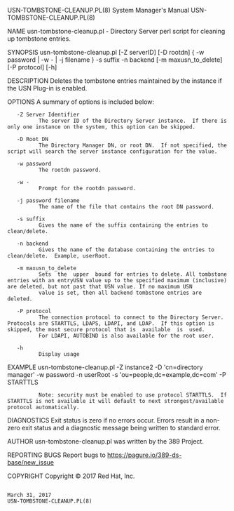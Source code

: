 USN-TOMBSTONE-CLEANUP.PL(8)                                                                System Manager's Manual                                                                USN-TOMBSTONE-CLEANUP.PL(8)



NAME
       usn-tombstone-cleanup.pl - Directory Server perl script for cleaning up tombstone entries.

SYNOPSIS
       usn-tombstone-cleanup.pl [-Z serverID] [-D rootdn] { -w password | -w - | -j filename } -s suffix -n backend [-m maxusn_to_delete] [-P protocol] [-h]

DESCRIPTION
       Deletes the tombstone entries maintained by the instance if the USN Plug-in is enabled.

OPTIONS
       A summary of options is included below:

       -Z Server Identifier
              The server ID of the Directory Server instance.  If there is only one instance on the system, this option can be skipped.

       -D Root DN
              The Directory Manager DN, or root DN.  If not specified, the script will search the server instance configuration for the value.

       -w password
              The rootdn password.

       -w -
              Prompt for the rootdn password.

       -j password filename
              The name of the file that contains the root DN password.

       -s suffix
              Gives the name of the suffix containing the entries to clean/delete.

       -n backend
              Gives the name of the database containing the entries to clean/delete.  Example, userRoot.

       -m maxusn_to_delete
              Sets  the  upper  bound for entries to delete. All tombstone entries with an entryUSN value up to the specified maximum (inclusive) are deleted, but not past that USN value. If no maximum USN
              value is set, then all backend tombstone entries are deleted.

       -P protocol
              The connection protocol to connect to the Directory Server.  Protocols are STARTTLS, LDAPS, LDAPI, and LDAP.  If this option is skipped, the most secure protocol that is  available  is  used.
              For LDAPI, AUTOBIND is also available for the root user.

       -h
              Display usage

EXAMPLE
       usn-tombstone-cleanup.pl -Z instance2 -D 'cn=directory manager' -w password -n userRoot -s 'ou=people,dc=example,dc=com' -P STARTTLS

              Note: security must be enabled to use protocol STARTTLS.  If STARTTLS is not available it will default to next strongest/available protocol automatically.

DIAGNOSTICS
       Exit status is zero if no errors occur.  Errors result in a non-zero exit status and a diagnostic message being written to standard error.

AUTHOR
       usn-tombstone-cleanup.pl was written by the 389 Project.

REPORTING BUGS
       Report bugs to https://pagure.io/389-ds-base/new_issue

COPYRIGHT
       Copyright © 2017 Red Hat, Inc.



                                                                                                March 31, 2017                                                                    USN-TOMBSTONE-CLEANUP.PL(8)
